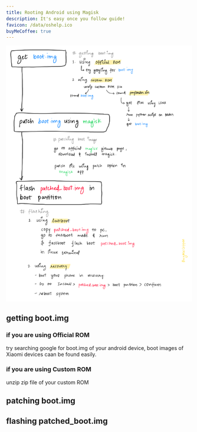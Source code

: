 ```yaml
---
title: Rooting Android using Magisk
description: It's easy once you follow guide!
favicon: /data/oshelp.ico
buyMeCoffee: true
---
```


![Quick View](./quickView.png)  

## getting boot.img  

### if you are using Official ROM  
try searching google for boot.img of your android device, boot images of Xiaomi devices caan be found easily.  

### if you are using Custom ROM  
unzip zip file of your custom ROM

## patching boot.img  

## flashing patched_boot.img  